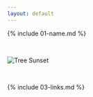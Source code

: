 ```yaml
---
layout: default
---
```


{% include 01-name.md %}

<br>

![Tree Sunset](https://pixabay.com/photos/tree-sunset-amazing-beautiful-736885/)

<br>

{% include 03-links.md %}

